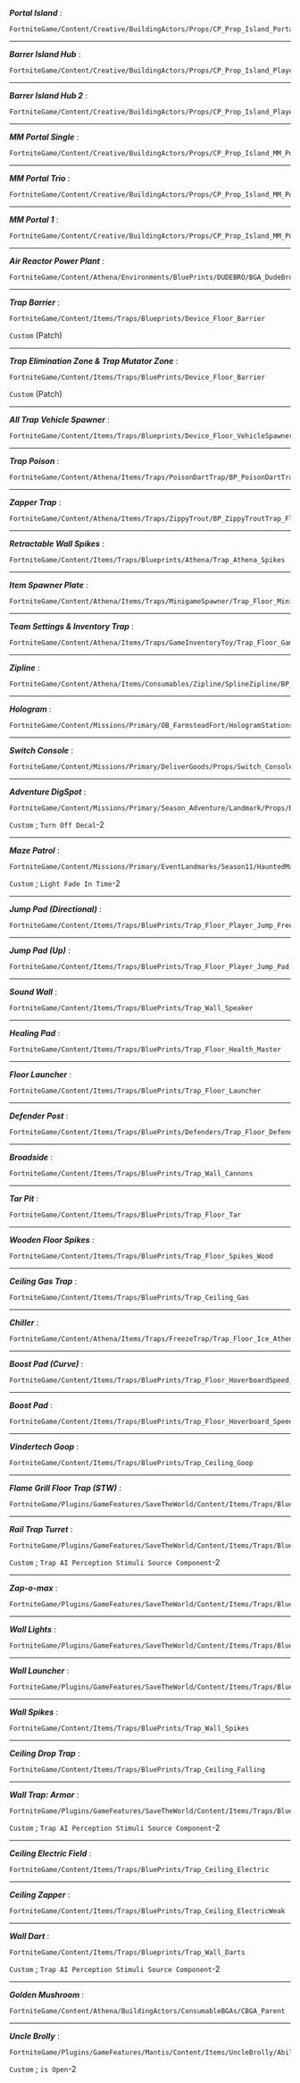 ***Portal Island*** : 
```
FortniteGame/Content/Creative/BuildingActors/Props/CP_Prop_Island_Portal 
```


---
***Barrer Island Hub*** : 
```
FortniteGame/Content/Creative/BuildingActors/Props/CP_Prop_Island_PlayerSpawnPad
```


---
***Barrer Island Hub 2*** :
``` 
FortniteGame/Content/Creative/BuildingActors/Props/CP_Prop_Island_PlayerSpawnPad_02 
```


---
***MM Portal Single*** : 
```
FortniteGame/Content/Creative/BuildingActors/Props/CP_Prop_Island_MM_Portal_Single
```


---
***MM Portal Trio*** : 
```
FortniteGame/Content/Creative/BuildingActors/Props/CP_Prop_Island_MM_Portal_Trio
```


---
***MM Portal 1*** :
```
FortniteGame/Content/Creative/BuildingActors/Props/CP_Prop_Island_MM_Portals1
```


---
***Air Reactor Power Plant*** : 
```
FortniteGame/Content/Athena/Environments/BluePrints/DUDEBRO/BGA_DudeBro_Mini
```


---
***Trap Barrier*** : 
```
FortniteGame/Content/Items/Traps/Blueprints/Device_Floor_Barrier
``` 
```Custom``` (Patch)

---
***Trap Elimination Zone & Trap Mutator Zone*** : 
```
FortniteGame/Content/Items/Traps/BluePrints/Device_Floor_Barrier 
```
```Custom``` (Patch)

---
***All Trap Vehicle Spawner*** : 
```
FortniteGame/Content/Items/Traps/Blueprints/Device_Floor_VehicleSpawnerParent
```


---
***Trap Poison*** : 
```
FortniteGame/Content/Athena/Items/Traps/PoisonDartTrap/BP_PoisonDartTrap_Floor 
```


---
***Zapper Trap*** : 
``` 
FortniteGame/Content/Athena/Items/Traps/ZippyTrout/BP_ZippyTroutTrap_Floor 
```


---
***Retractable Wall Spikes*** : 
``` 
FortniteGame/Content/Items/Traps/Blueprints/Athena/Trap_Athena_Spikes 
``` 


---
***Item Spawner Plate*** : 
``` 
FortniteGame/Content/Athena/Items/Traps/MinigameSpawner/Trap_Floor_Minigame_Spawner 
``` 


---
***Team Settings & Inventory Trap*** : 
``` 
FortniteGame/Content/Athena/Items/Traps/GameInventoryToy/Trap_Floor_GameStartingInventory 
```


---
***Zipline*** :  
```
FortniteGame/Content/Athena/Items/Consumables/Zipline/SplineZipline/BP_Athena_Environmental_ZipLine_Spline 
``` 


---
***Hologram*** :  
```
FortniteGame/Content/Missions/Primary/OB_FarmsteadFort/HologramStations/A_Parent_Hologram 
``` 


---
***Switch Console*** : 
``` 
FortniteGame/Content/Missions/Primary/DeliverGoods/Props/Switch_Console 
``` 


---
***Adventure DigSpot*** : 
``` 
FortniteGame/Content/Missions/Primary/Season_Adventure/Landmark/Props/BP_Adventure_DigSpot 
```
```Custom``` ; ```Turn Off Decal```-2

---
***Maze Patrol*** :  
```
FortniteGame/Content/Missions/Primary/EventLandmarks/Season11/HauntedMaze/Props/BP_MazePatrolEndPoint 
```
```Custom``` ; ```Light Fade In Time```-2

---
***Jump Pad (Directional)*** :  
```
FortniteGame/Content/Items/Traps/BluePrints/Trap_Floor_Player_Jump_Free_Direction_Pad 
``` 


---
***Jump Pad (Up)*** : 
``` 
FortniteGame/Content/Items/Traps/BluePrints/Trap_Floor_Player_Jump_Pad 
```


---
***Sound Wall*** : 
``` 
FortniteGame/Content/Items/Traps/BluePrints/Trap_Wall_Speaker 
``` 


---
***Healing Pad*** :  
```
FortniteGame/Content/Items/Traps/BluePrints/Trap_Floor_Health_Master 
``` 


---
***Floor Launcher*** : 
``` 
FortniteGame/Content/Items/Traps/BluePrints/Trap_Floor_Launcher  
``` 


---
***Defender Post*** :  
```
FortniteGame/Content/Items/Traps/BluePrints/Defenders/Trap_Floor_Defender_Master 
```


---
***Broadside*** :  
```
FortniteGame/Content/Items/Traps/BluePrints/Trap_Wall_Cannons 
```


---
***Tar Pit*** :  
```
FortniteGame/Content/Items/Traps/BluePrints/Trap_Floor_Tar  
```


---
***Wooden Floor Spikes*** : 
``` 
FortniteGame/Content/Items/Traps/BluePrints/Trap_Floor_Spikes_Wood 
```


---
***Ceiling Gas Trap*** : 
``` 
FortniteGame/Content/Items/Traps/BluePrints/Trap_Ceiling_Gas 
```


---
***Chiller*** :  
```
FortniteGame/Content/Athena/Items/Traps/FreezeTrap/Trap_Floor_Ice_Athena 
```


---
***Boost Pad (Curve)*** :  
```
FortniteGame/Content/Items/Traps/BluePrints/Trap_Floor_HoverboardSpeed_Curve  
```


---
***Boost Pad*** :  
```
FortniteGame/Content/Items/Traps/BluePrints/Trap_Floor_Hoverboard_Speed  
``` 


---
***Vindertech Goop*** :  
```
FortniteGame/Content/Items/Traps/BluePrints/Trap_Ceiling_Goop  
```


---
***Flame Grill Floor Trap (STW)*** :  
```
FortniteGame/Plugins/GameFeatures/SaveTheWorld/Content/Items/Traps/BluePrints/Trap_Floor_FlameGrill  
```


---
***Rail Trap Turret*** :  
```
FortniteGame/Plugins/GameFeatures/SaveTheWorld/Content/Items/Traps/Blueprints/Trap_Rail_Turret 
```
```Custom``` ; ```Trap AI Perception Stimuli Source Component```-2

---
***Zap-o-max*** :  
```
FortniteGame/Plugins/GameFeatures/SaveTheWorld/Content/Items/Traps/BluePrints/Trap_Wall_Mechstructor 
```


---
***Wall Lights*** :  
```
FortniteGame/Plugins/GameFeatures/SaveTheWorld/Content/Items/Traps/BluePrints/Trap_Wall_Light 
``` 


---
***Wall Launcher*** :  
```
FortniteGame/Plugins/GameFeatures/SaveTheWorld/Content/Items/Traps/BluePrints/Trap_Wall_Launcher 
```


---
***Wall Spikes*** :  
```
FortniteGame/Content/Items/Traps/BluePrints/Trap_Wall_Spikes 
```


---
***Ceiling Drop Trap*** :  
```
FortniteGame/Content/Items/Traps/BluePrints/Trap_Ceiling_Falling 
```


---
***Wall Trap: Armor*** :  
```
FortniteGame/Plugins/GameFeatures/SaveTheWorld/Content/Items/Traps/Blueprints/Trap_Wall_Armor 
```
```Custom``` ; ```Trap AI Perception Stimuli Source Component```-2

---
***Ceiling Electric Field*** :  
```
FortniteGame/Content/Items/Traps/BluePrints/Trap_Ceiling_Electric 
```


---
***Ceiling Zapper*** :  
```
FortniteGame/Content/Items/Traps/BluePrints/Trap_Ceiling_ElectricWeak 
``` 


---
***Wall Dart*** : 
``` 
FortniteGame/Content/Items/Traps/Blueprints/Trap_Wall_Darts 
```
```Custom``` ; ```Trap AI Perception Stimuli Source Component```-2

---
***Golden Mushroom*** : 
``` 
FortniteGame/Content/Athena/BuildingActors/ConsumableBGAs/CBGA_Parent 
```


---
***Uncle Brolly*** :  
```
FortniteGame/Plugins/GameFeatures/Mantis/Content/Items/UncleBrolly/Abilities/Block/B_Uncle_Brolly_Block_Collision 
```
```Custom``` ; ```is Open```-2